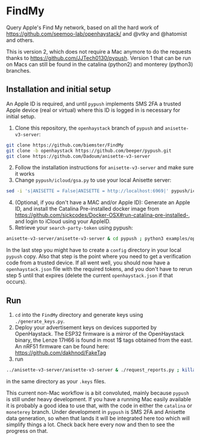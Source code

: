 # FindMy
Query Apple's Find My network, based on all the hard work of https://github.com/seemoo-lab/openhaystack/ and @vtky and @hatomist and others.

This is version 2, which does not require a Mac anymore to do the requests thanks to https://github.com/JJTech0130/pypush. Version 1 that can be run on Macs can still be found in the catalina (python2) and monterey (python3) branches.

## Installation and initial setup
An Apple ID is required, and until `pypush` implements SMS 2FA a trusted Apple device (real or virtual) where this ID is logged in is necessary for initial setup.

1. Clone this repository, the `openhaystack` branch of `pypush` and `anisette-v3-server`:
```bash
git clone https://github.com/biemster/FindMy
git clone -b openhaystack https://github.com/beeper/pypush.git
git clone https://github.com/Dadoum/anisette-v3-server
```
2. Follow the installation instructions for `anisette-v3-server` and make sure it works
3. Change `pypush/icloud/gsa.py` to use your local Anisette server:
```bash
sed -i 's|ANISETTE = False|ANISETTE = http://localhost:6969|' pypush/icloud/gsa.py`
```
4. (Optional, if you don't have a MAC and/or Apple ID): Generate an Apple ID, and install the Catalina Pre-installed docker image from https://github.com/sickcodes/Docker-OSX#run-catalina-pre-installed-, and login to iCloud using your AppleID.
5. Retrieve your `search-party-token` using pypush:
```bash
anisette-v3-server/anisette-v3-server & cd pypush ; python3 examples/openhaystack.py ; cd ..; killall anisette-v3-server
```

In the last step you might have to create a `config` directory in your local `pypush` copy. Also that step is the point where you need to get a verification code from a trusted device.
If all went well, you should now have a `openhaystack.json` file with the required tokens, and you don't have to rerun step 5 until that expires (delete the current `openhaystack.json` if that occurs).

## Run
1. `cd` into the `FindMy` directory and generate keys using `./generate_keys.py`.
2. Deploy your advertisement keys on devices supported by OpenHaystack. The ESP32 firmware is a mirror of the OpenHaystack binary, the Lenze 17H66 is found in most 1$ tags obtained from the east. An nRF51 firmware can be found here: https://github.com/dakhnod/FakeTag
3. run
```bash
../anisette-v3-server/anisette-v3-server & ./request_reports.py ; killall anisette-v3-server
```
in the same directory as your `.keys` files.

This current non-Mac workflow is a bit convoluted, mainly because `pypush` is still under heavy development.
If you have a running Mac easily available it is probably a good idea to use that, with the code in either the `catalina` or `moneterey` branch.
Under development in `pypush` is SMS 2FA and Anisette data generation, so when that lands it will be integrated here too which will simplify things a lot.
Check back here every now and then to see the progress on that.
